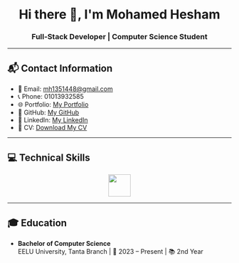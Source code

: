 <h1 align="center">
  Hi there 👋, I'm Mohamed Hesham
</h1>

<h3 align="center">
   Full-Stack Developer | Computer Science Student
</h3>

---

## 📬 Contact Information
- 📧 Email: [mh1351448@gmail.com](mailto:mh1351448@gmail.com)
- 📞 Phone: 01013932585
- 🌐 Portfolio: [My Portfolio](https://mohamedasddf.github.io/portfolio/)
- 🐙 GitHub: [My GitHub](https://github.com/Mohamedasddf)
- 🔗 LinkedIn: [My LinkedIn](https://www.linkedin.com/in/mohamed-hesham-89800029b/)
- 📄 CV: [Download My CV](https://mohamedasddf.github.io/portfolio/)

---

## 💻 Technical Skills

<div align="center" style="overflow: hidden; white-space: nowrap;">
  <div style="display: inline-block; animation: slide 20s linear infinite;">
    <img src="https://skillicons.dev/icons?i=javascript,typescript,python,html,css,django,nodejs,express,react,nextjs,mongodb,postgresql,git,github,postman,windows" height="50" style="margin: 0 10px;" />
  </div>
</div>


---

## 🎓 Education
- **Bachelor of Computer Science**  
  EELU University, Tanta Branch | 📅 2023 – Present | 📚 2nd Year


